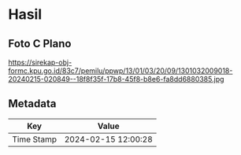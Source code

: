 # Hasil

## Foto C Plano

https://sirekap-obj-formc.kpu.go.id/83c7/pemilu/ppwp/13/01/03/20/09/1301032009018-20240215-020849--18f8f35f-17b8-45f8-b8e6-fa8dd6880385.jpg


## Metadata

| Key        | Value               |
| ---------- | ------------------- |
| Time Stamp | 2024-02-15 12:00:28 |



